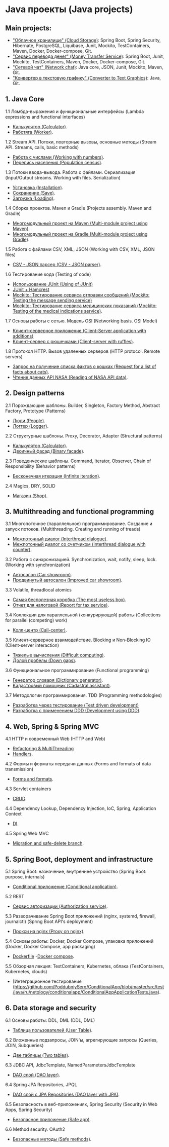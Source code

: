 # Java проекты (Java projects)

## Main projects:

- ["Облачное хранилище" (Cloud Storage)](https://github.com/PoddubniySerg/StorageCloud.git): Spring Boot, Spring
  Security, Hibernate, PostgreSQL, Liquibase, Junit, Mockito, TestContainers, Maven, Docker, Docker-compose, Git.
- ["Сервис перевода денег" (Money Transfer Service)](https://github.com/PoddubniySerg/MoneyTransferApp.git): Spring
  Boot, Junit, Mockito, TestContainers, Maven, Docker, Docker-compose, Git.
- ["Сетевой чат" (Network chat)](https://github.com/PoddubniySerg/Networkchat.git): Java core, JSON, Junit, Mockito,
  Maven, Git.
- ["Конвертер в текстовую графику" (Converter to Text Graphics)](https://github.com/PoddubniySerg/Graphics_converter.git):
  Java, Git.

## 1. Java Core

1.1 Лямбда-выражения и функциональные интерфейсы (Lambda expressions and functional interfaces)

- [Калькулятор (Calculator)](https://github.com/PoddubniySerg/JavaCoreHomework1.1lambda.git).
- [Работяга (Worker)](https://github.com/PoddubniySerg/Homework1.2worker.git).

1.2 Stream API. Потоки, повторные вызовы, основные методы (Stream API. Streams, calls, basic methods)

- [Работа с числами (Working with numbers)](https://github.com/PoddubniySerg/Homework2.1streamWorkingWithNumber.git).
- [Перепись населения (Population census)](https://github.com/PoddubniySerg/Homework2.2streamPopulationCenSus.git).

1.3 Потоки ввода-вывода. Работа с файлами. Сериализация (Input/Output streams. Working with files. Serialization)

- [Установка (Installation)](https://github.com/PoddubniySerg/Homework1.3.1setupGame.git).
- [Сохранение (Save)](https://github.com/PoddubniySerg/Homework1.3.2savingGame.git).
- [Загрузка (Loading)](https://github.com/PoddubniySerg/Homework1.3.3downloadGame.git).

1.4 Сборка проектов. Maven и Gradle (Projects assembly. Maven and Gradle)

- [Многомодульный проект на Maven (Multi-module project using Maven)](https://github.com/PoddubniySerg/Homework1.4.1maven.git).
- [Многомодульный проект на Gradle (Multi-module project using Gradle)](https://github.com/PoddubniySerg/Homework1.4.2gradle.git).

1.5 Работа с файлами CSV, XML, JSON (Working with CSV, XML, JSON files)

- [CSV - JSON парсер (CSV - JSON parser)](https://github.com/PoddubniySerg/Homework1.5csvXMLjson.git).

1.6 Тестирование кода (Testing of code)

- [Использование JUnit (Using of JUnit)](https://github.com/PoddubniySerg/Homework2.1.1useJUnit.git)
- [JUnit + Hamcrest](https://github.com/PoddubniySerg/Homework2.1.2hamcrestAndJUnit.git)
- [Mockito: Тестирование сервиса отправки сообщений (Mockito: Testing the message sending service)](https://github.com/PoddubniySerg/geo-service.git)
- [Mockito: Тестирование сервиса медицинских показаний (Mockito: Testing of the medical indications service)](https://github.com/PoddubniySerg/healthcare-service.git).

1.7 Основы работы с сетью. Модель OSI (Networking basis. OSI Model)

- [Клиент-серверное приложение (Client-Server application with additions)](https://github.com/PoddubniySerg/Homework3.1.1smallWebApp.git)
- [Клиент-сервер с рюшечками (Client-server with ruffles)](https://github.com/PoddubniySerg/Homework3.1.2webAppNext.git).

1.8 Протокол HTTP. Вызов удаленных серверов (HTTP protocol. Remote servers)

- [Запрос на получение списка фактов о кошках (Request for a list of facts about cats)](https://github.com/PoddubniySerg/Homework3.2.1getFactsAboutCats.git).
- [Чтение данных API NASA (Reading of NASA API data)](https://github.com/PoddubniySerg/Homework3.2.2readDataApiNasa.git).

## 2. Design patterns

2.1 Порождающие шаблоны. Builder, Singleton, Factory Method, Abstract Factory, Prototype (Patterns)

- [Люди (People)](https://github.com/PoddubniySerg/generatingPatternsTask1Persons.git).
- [Логгер (Logger)](https://github.com/PoddubniySerg/generatingPatternsTask2Logger.git).

2.2 Структурные шаблоны. Proxy, Decorator, Adapter (Structural patterns)

- [Калькулятор (Calculator)](https://github.com/PoddubniySerg/Calculator.git).
- [Двоичный фасад (Binary facade)](https://github.com/PoddubniySerg/BinaryFacade.git).

2.3 Поведенческие шаблоны. Command, Iterator, Observer, Chain of Responsibility (Behavior patterns)

- [Бесконечная итерация (Infinite iteration)](https://github.com/PoddubniySerg/behavePatternsEndlessIterable.git).

2.4 Magics, DRY, SOLID

- [Магазин (Shop)](https://github.com/PoddubniySerg/task1Shop.git).

## 3. Multithreading and functional programming

3.1 Многопоточное (параллельное) программирование. Создание и запуск потоков. (Multithreading. Creating and running of
treads)

- [Межпоточный диалог (Interthread dialogue)](https://github.com/PoddubniySerg/task1AndTask2ThreadsDialog.git).
- [Межпоточный диалог со счетчиком (Interthread dialogue with counter)](https://github.com/PoddubniySerg/task3ArrayCalculator.git).

3.2 Работа с синхронизацией. Synchronization, wait, notify, sleep, lock. (Working with synchronization)

- [Автосалон (Car showroom)](https://github.com/PoddubniySerg/task1CarShowroom.git).
- [Продвинутый автосалон (Improved car showroom)](https://github.com/PoddubniySerg/task2advancedCarDealer.git).

3.3 Volatile, threadlocal atomics

- [Самая бесполезная коробка (The most useless box)](https://github.com/PoddubniySerg/task1UselessToy.git).
- [Отчет для налоговой (Report for tax service)](https://github.com/PoddubniySerg/task2TaxServiceReport.git).

3.4 Коллекции для параллельной (конкурирующей) работы (Collections for parallel (competing) work)

- [Колл-центр (Call-center)](https://github.com/PoddubniySerg/task1CallCenter.git).

3.5 Клиент-серверное взаимодействие. Blocking и Non-Blocking IO (Client-server interaction)

- [Тяжелые вычисления (Difficult computing)](https://github.com/PoddubniySerg/task1HeavyCalculation.git).
- [Долой пробелы (Down gaps)](https://github.com/PoddubniySerg/task2RemoovingSpaces.git).

3.6 Функциональное программирование (Functional programming)

- [Генератор словаря (Dictionary generator)](https://github.com/PoddubniySerg/task1DictionatyGenerator.git).
- [Кадастровый помощник (Cadastral assistant)](https://github.com/PoddubniySerg/task2CadastralAssistant.git).

3.7 Методологии программирования. TDD (Programming methodologies)

- [Разработка через тестирование (Test driven development)](https://github.com/PoddubniySerg/task1CreditCalculator.git)
- [Разработка с применением DDD (Development using DDD)](https://github.com/PoddubniySerg/task2VetClinic.git).

## 4. Web, Spring & Spring MVC

4.1 HTTP и современный Web (HTTP and Web)

- [Refactoring & MultiThreading](https://github.com/PoddubniySerg/WebServer.git)
- [Handlers](https://github.com/PoddubniySerg/WebServer/tree/feature/handlers).

4.2 Формы и форматы передачи данных (Forms and formats of data transmission)

- [Forms and formats](https://github.com/PoddubniySerg/WebServer.git).

4.3 Servlet containers

- [CRUD](https://github.com/PoddubniySerg/ServletCRUDServer.git).

4.4 Dependency Lookup, Dependency Injection, IoC, Spring, Application Context

- [DI](https://github.com/PoddubniySerg/ServletCRUDServer.git).

4.5 Spring Web MVC

- [Migration and safe-delete branch](https://github.com/PoddubniySerg/ExampleRestWithSpringMVC.git).

## 5. Spring Boot, deployment and infrastructure

5.1 Spring Boot: назначение, внутреннее устройство (Spring Boot: purpose, internals)

- [Conditional приложение (Conditional application)](https://github.com/PoddubniySerg/ConditionalApp.git).

5.2 REST

- [Сервис авторизации (Authorization service)](https://github.com/PoddubniySerg/RestAuthorizationService.git).

5.3 Разворачивание Spring Boot приложений (nginx, systemd, firewall, journalctl) (Sprıng Boot API's deployment)

- [Прокси на nginx (Proxy on nginx)](https://github.com/PoddubniySerg/ProxyOnNginx.git).

5.4 Основы работы: Docker, Docker Compose, упаковка приложений (Docker, Docker Compose, app packaging)

- [Dockerfile](https://github.com/PoddubniySerg/RestAuthorizationService/blob/feature/docker/Dockerfile)
  -[Docker compose](https://github.com/PoddubniySerg/RestAuthorizationService/blob/feature/docker/docker-compose.yml).

5.5 Обзорная лекция: TestContainers, Kubernetes, облака (TestContainers, Kubernetes, clouds)

- [Интеграционное
  тестирование (https://github.com/PoddubniySerg/ConditionalApp/blob/master/src/test/java/ru/netology/conditionalapp/ConditionalAppApplicationTests.java).

## 6. Data storage and security

6.1 Основы работы: DDL, DML (DDL, DML)

- [Таблица пользователей (User Table)](https://github.com/PoddubniySerg/BasicDatabases.git).

6.2 Вложенные подзапросы, JOIN'ы, агрегирующие запросы (Queries, JOIN, Subqueries)

- [Две таблицы (Two tables)](https://github.com/PoddubniySerg/TwoTables.git).

6.3 JDBC API, JdbcTemplate, NamedParametersJdbcTemplate

- [DAO слой (DAO layer)](https://github.com/PoddubniySerg/DAO-layer-task.git).

6.4 Spring JPA Repositories, JPQL

- [DAO слой c JPA Repositories (DAO layer with JPA)](https://github.com/PoddubniySerg/SimpleORMHibernateExample.git).

6.5 Безопасность в веб-приложениях, Spring Security (Security in Web Apps, Spring Security)

- [Безопасное приложение (Safe app)](https://github.com/PoddubniySerg/SimpleORMHibernateExample/tree/spring-security).

6.6 Method security. OAuth2

- [Безопасные методы (Safe methods)](https://github.com/PoddubniySerg/SimpleORMHibernateExample/tree/method-security).